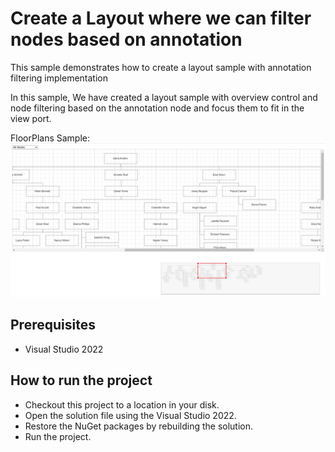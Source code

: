 # Create a Layout where we can filter nodes based on annotation

This sample demonstrates how to create a layout sample with annotation filtering implementation


In this sample, We have created a layout sample with overview control and node filtering based on the annotation node and focus them to fit in the view port.



FloorPlans Sample:
![image](../FilteringNodeBasedOnAnnotation/FilteringNodeBasedOnAnnotation/FilteringNodeBasedOnAnnotation.png)





## Prerequisites

* Visual Studio 2022

## How to run the project

* Checkout this project to a location in your disk.
* Open the solution file using the Visual Studio 2022.
* Restore the NuGet packages by rebuilding the solution.
* Run the project.